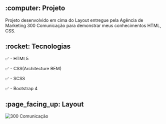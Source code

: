 <h2>:computer: Projeto</h2> 
Projeto desenvolvido em cima do Layout entregue pela Agência de Marketing 300 Comunicação para demonstrar meus conhecimentos HTML, CSS.

<h2>:rocket: Tecnologias</h2> 

:white_check_mark: - HTML5 

:white_check_mark: - CSS(Architecture BEM)

:white_check_mark: - SCSS

:white_check_mark: - Bootstrap 4 

<h2>:page_facing_up: Layout</h2> 

![300 Comunicação](https://user-images.githubusercontent.com/45328215/76247147-d710d680-621d-11ea-82c8-e3e63fdc372f.gif)

